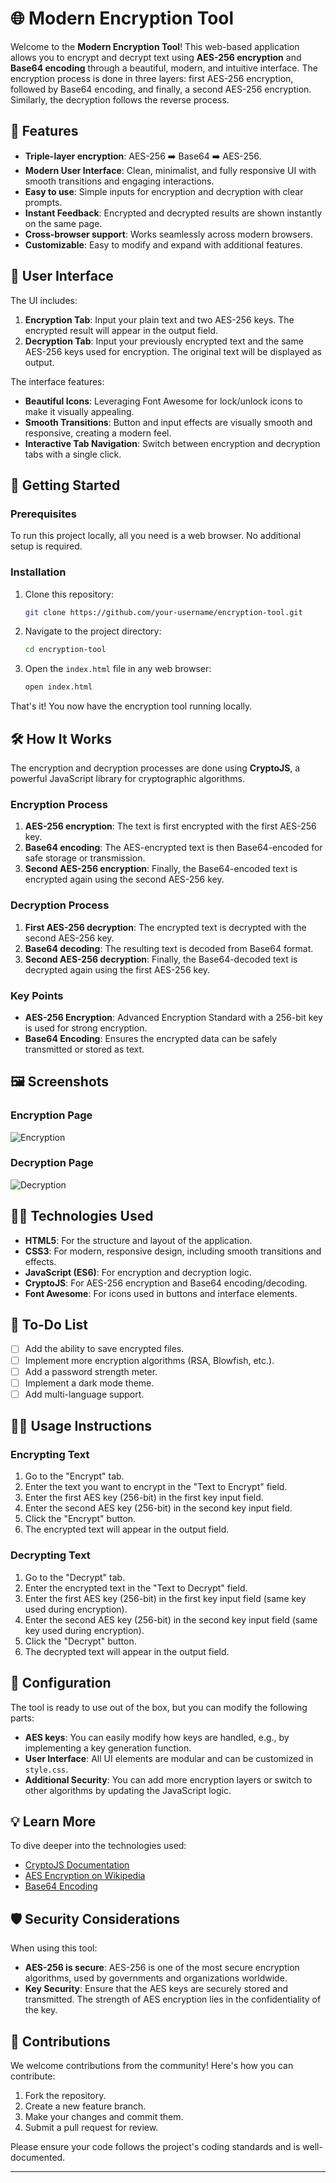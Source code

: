 
# 🌐 Modern Encryption Tool

Welcome to the **Modern Encryption Tool**! This web-based application allows you to encrypt and decrypt text using **AES-256 encryption** and **Base64 encoding** through a beautiful, modern, and intuitive interface. The encryption process is done in three layers: first AES-256 encryption, followed by Base64 encoding, and finally, a second AES-256 encryption. Similarly, the decryption follows the reverse process.

## 🌟 Features

- **Triple-layer encryption**: AES-256 ➡️ Base64 ➡️ AES-256.
- **Modern User Interface**: Clean, minimalist, and fully responsive UI with smooth transitions and engaging interactions.
- **Easy to use**: Simple inputs for encryption and decryption with clear prompts.
- **Instant Feedback**: Encrypted and decrypted results are shown instantly on the same page.
- **Cross-browser support**: Works seamlessly across modern browsers.
- **Customizable**: Easy to modify and expand with additional features.
  
## 🎨 User Interface

The UI includes:
1. **Encryption Tab**: Input your plain text and two AES-256 keys. The encrypted result will appear in the output field.
2. **Decryption Tab**: Input your previously encrypted text and the same AES-256 keys used for encryption. The original text will be displayed as output.

The interface features:
- **Beautiful Icons**: Leveraging Font Awesome for lock/unlock icons to make it visually appealing.
- **Smooth Transitions**: Button and input effects are visually smooth and responsive, creating a modern feel.
- **Interactive Tab Navigation**: Switch between encryption and decryption tabs with a single click.

## 🚀 Getting Started

### Prerequisites

To run this project locally, all you need is a web browser. No additional setup is required.

### Installation

1. Clone this repository:
    ```bash
    git clone https://github.com/your-username/encryption-tool.git
    ```
2. Navigate to the project directory:
    ```bash
    cd encryption-tool
    ```
3. Open the `index.html` file in any web browser:
    ```bash
    open index.html
    ```

That's it! You now have the encryption tool running locally.

## 🛠️ How It Works

The encryption and decryption processes are done using **CryptoJS**, a powerful JavaScript library for cryptographic algorithms.

### Encryption Process
1. **AES-256 encryption**: The text is first encrypted with the first AES-256 key.
2. **Base64 encoding**: The AES-encrypted text is then Base64-encoded for safe storage or transmission.
3. **Second AES-256 encryption**: Finally, the Base64-encoded text is encrypted again using the second AES-256 key.

### Decryption Process
1. **First AES-256 decryption**: The encrypted text is decrypted with the second AES-256 key.
2. **Base64 decoding**: The resulting text is decoded from Base64 format.
3. **Second AES-256 decryption**: Finally, the Base64-decoded text is decrypted again using the first AES-256 key.

### Key Points
- **AES-256 Encryption**: Advanced Encryption Standard with a 256-bit key is used for strong encryption.
- **Base64 Encoding**: Ensures the encrypted data can be safely transmitted or stored as text.

## 🖼️ Screenshots

### Encryption Page
![Encryption](https://example.com/encryption_screenshot.png)

### Decryption Page
![Decryption](https://example.com/decryption_screenshot.png)

## 👨‍💻 Technologies Used

- **HTML5**: For the structure and layout of the application.
- **CSS3**: For modern, responsive design, including smooth transitions and effects.
- **JavaScript (ES6)**: For encryption and decryption logic.
- **CryptoJS**: For AES-256 encryption and Base64 encoding/decoding.
- **Font Awesome**: For icons used in buttons and interface elements.

## 🎯 To-Do List

- [ ] Add the ability to save encrypted files.
- [ ] Implement more encryption algorithms (RSA, Blowfish, etc.).
- [ ] Add a password strength meter.
- [ ] Implement a dark mode theme.
- [ ] Add multi-language support.

## 🧑‍🏫 Usage Instructions

### Encrypting Text
1. Go to the "Encrypt" tab.
2. Enter the text you want to encrypt in the "Text to Encrypt" field.
3. Enter the first AES key (256-bit) in the first key input field.
4. Enter the second AES key (256-bit) in the second key input field.
5. Click the "Encrypt" button.
6. The encrypted text will appear in the output field.

### Decrypting Text
1. Go to the "Decrypt" tab.
2. Enter the encrypted text in the "Text to Decrypt" field.
3. Enter the first AES key (256-bit) in the first key input field (same key used during encryption).
4. Enter the second AES key (256-bit) in the second key input field (same key used during encryption).
5. Click the "Decrypt" button.
6. The decrypted text will appear in the output field.

## 🔧 Configuration

The tool is ready to use out of the box, but you can modify the following parts:
- **AES keys**: You can easily modify how keys are handled, e.g., by implementing a key generation function.
- **User Interface**: All UI elements are modular and can be customized in `style.css`.
- **Additional Security**: You can add more encryption layers or switch to other algorithms by updating the JavaScript logic.

## 💡 Learn More

To dive deeper into the technologies used:
- [CryptoJS Documentation](https://cryptojs.gitbook.io/docs/)
- [AES Encryption on Wikipedia](https://en.wikipedia.org/wiki/Advanced_Encryption_Standard)
- [Base64 Encoding](https://en.wikipedia.org/wiki/Base64)
  
## 🛡️ Security Considerations

When using this tool:
- **AES-256 is secure**: AES-256 is one of the most secure encryption algorithms, used by governments and organizations worldwide.
- **Key Security**: Ensure that the AES keys are securely stored and transmitted. The strength of AES encryption lies in the confidentiality of the key.

## 👥 Contributions

We welcome contributions from the community! Here's how you can contribute:
1. Fork the repository.
2. Create a new feature branch.
3. Make your changes and commit them.
4. Submit a pull request for review.

Please ensure your code follows the project's coding standards and is well-documented.
  
---
